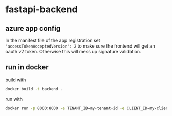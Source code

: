 # fastapi-backend

## azure app config

In the manifest file of the app registration set
`"accessTokenAcceptedVersion": 2`
to make sure the frontend will get an oauth v2 token. Otherwise this will mess up signature validation.

## run in docker

build with

```bash
docker build -t backend .
```

run with

```bash
docker run -p 8000:8000 -e TENANT_ID=my-tenant-id -e CLIENT_ID=my-client_id -e CLIENT_CREDENTIALS=my-client-credential backend
```
